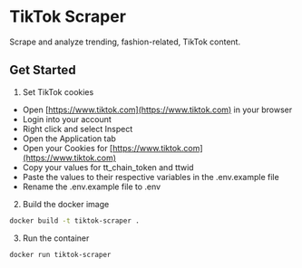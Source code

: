 # TikTok Scraper

Scrape and analyze trending, fashion-related, TikTok content.

## Get Started

1. Set TikTok cookies

- Open [https://www.tiktok.com](https://www.tiktok.com) in your browser
- Login into your account
- Right click and select Inspect
- Open the Application tab
- Open your Cookies for [https://www.tiktok.com](https://www.tiktok.com)
- Copy your values for tt_chain_token and ttwid
- Paste the values to their respective variables in the .env.example file
- Rename the .env.example file to .env

2. Build the docker image

```bash
docker build -t tiktok-scraper .
```

3. Run the container

```bash
docker run tiktok-scraper
```

